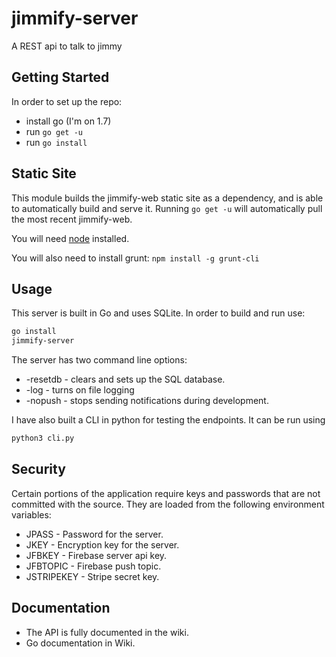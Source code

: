 # jimmify-server
A REST api to talk to jimmy

## Getting Started

In order to set up the repo:
* install go (I'm on 1.7)
* run ```go get -u```
* run ```go install```

## Static Site

This module builds the jimmify-web static site as a dependency, and is able to automatically build and serve it. Running ```go get -u``` will automatically pull the most recent jimmify-web.  

You will need [node](https://nodejs.org/en/) installed.

You will also need to install grunt: ```npm install -g grunt-cli```

## Usage

This server is built in Go and uses SQLite. In order to build and run use:

```bash
go install
jimmify-server
```

The server has two command line options:
* -resetdb - clears and sets up the SQL database.
* -log - turns on file logging
* -nopush - stops sending notifications during development.

I have also built a CLI in python for testing the endpoints. It can be run using

```bash
python3 cli.py
```

## Security

Certain portions of the application require keys and passwords that are not committed with the source. They are loaded from the following environment variables:

* JPASS - Password for the server.
* JKEY - Encryption key for the server.
* JFBKEY - Firebase server api key.
* JFBTOPIC - Firebase push topic.
* JSTRIPEKEY - Stripe secret key.

## Documentation
* The API is fully documented in the wiki.
* Go documentation in Wiki.
